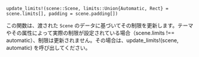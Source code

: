 ```
update_limits!(scene::Scene, limits::Union{Automatic, Rect} = scene.limits[], padding = scene.padding[])
```

この関数は、渡された `Scene` のデータに基づいてその制限を更新します。テーマやその属性によって実際の制限が設定されている場合（scene.limits !== automatic）、制限は更新されません。その場合は、update_limits!(scene, automatic) を呼び出してください。
